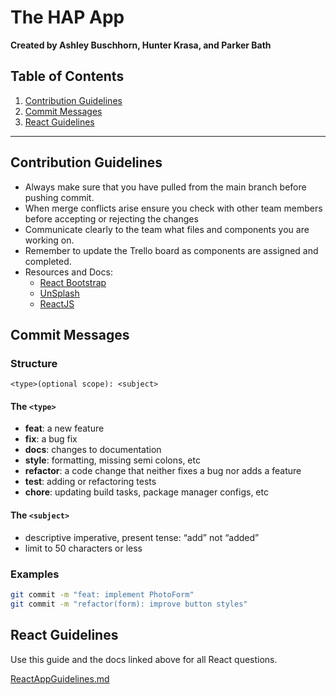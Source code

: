 # The HAP App

**Created by Ashley Buschhorn, Hunter Krasa, and Parker Bath**

## Table of Contents

1. [Contribution Guidelines](#contribution-guidelines)
2. [Commit Messages](#commit-messages)
3. [React Guidelines](#react-guidelines)

---

## Contribution Guidelines

- Always make sure that you have pulled from the main branch before pushing commit.
- When merge conflicts arise ensure you check with other team members before accepting or rejecting the changes
- Communicate clearly to the team what files and components you are working on.
- Remember to update the Trello board as components are assigned and completed.
- Resources and Docs:
  - [React Bootstrap](https://react-bootstrap.github.io/)
  - [UnSplash](https://unsplash.com/documentation)
  - [ReactJS](https://reactjs.org/docs/getting-started.html)

## Commit Messages

### Structure

`<type>(optional scope): <subject>`

#### The `<type>`

- **feat**: a new feature
- **fix**: a bug fix
- **docs**: changes to documentation
- **style**: formatting, missing semi colons, etc
- **refactor**: a code change that neither fixes a bug nor adds a feature
- **test**: adding or refactoring tests
- **chore**: updating build tasks, package manager configs, etc

#### The `<subject>`

- descriptive imperative, present tense: “add” not “added”
- limit to 50 characters or less

### Examples

```bash
git commit -m "feat: implement PhotoForm"
git commit -m "refactor(form): improve button styles"
```

## React Guidelines

Use this guide and the docs linked above for all React questions.

[ReactAppGuidelines.md](https://github.com/abuschhorn/the-hap-app/blob/master/REACTGUIDELINES.md)
